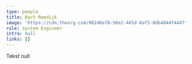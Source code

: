 ```yaml
---
type: people
title: Bart Reedijk
image: 'https://cdn.theorg.com/98246e78-56e2-445d-8af5-8db4844f4447'
role: System Engineer
intro: null
links: []
---
```

Tekst null
